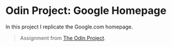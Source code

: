 # Odin Project: Google Homepage

In this project I replicate the Google.com homepage.
> Assignment from [The Odin Project](https://www.theodinproject.com/courses/foundations/lessons/html-css).

